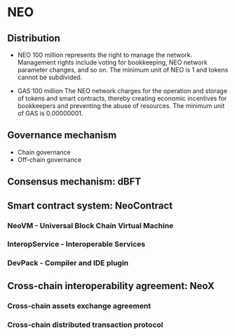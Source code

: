 # NEO

## Distribution
* NEO
100 million
represents the right to manage the network. Management rights include voting for bookkeeping, NEO network parameter changes, and so on.
The minimum unit of NEO is 1 and tokens cannot be subdivided.

* GAS
100 million
The NEO network charges for the operation and storage of tokens and smart contracts, thereby creating economic incentives for bookkeepers and preventing the abuse of resources. The minimum unit of GAS is 0.00000001.

## Governance mechanism
* Chain governance
* Off-chain governance

## Consensus mechanism: dBFT

## Smart contract system: NeoContract
### NeoVM - Universal Block Chain Virtual Machine
### InteropService - Interoperable Services
### DevPack - Compiler and IDE plugin

## Cross-chain interoperability agreement: NeoX
### Cross-chain assets exchange agreement
### Cross-chain distributed transaction protocol


